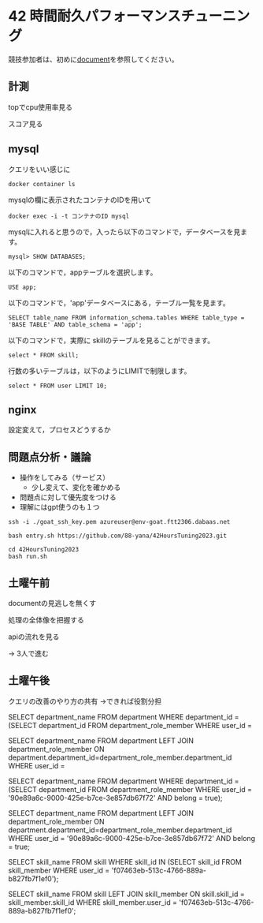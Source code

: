 # 42 時間耐久パフォーマンスチューニング

競技参加者は、初めに[document](./document)を参照してください。

## 計測
topでcpu使用率見る

スコア見る

## mysql
クエリをいい感じに

```
docker container ls
```
mysqlの欄に表示されたコンテナのIDを用いて
```
docker exec -i -t コンテナのID mysql
```
mysqlに入れると思うので，入ったら以下のコマンドで，データベースを見ます。
```
mysql> SHOW DATABASES;
```
以下のコマンドで，appテーブルを選択します。
```
USE app;
```
以下のコマンドで，'app'データベースにある，テーブル一覧を見ます。
```
SELECT table_name FROM information_schema.tables WHERE table_type = 'BASE TABLE' AND table_schema = 'app';
```
以下のコマンドで，実際に skillのテーブルを見ることができます。
```
select * FROM skill;
```
行数の多いテーブルは，以下のようにLIMITで制限します。
```
select * FROM user LIMIT 10;
```

## nginx
設定変えて，プロセスどうするか


## 問題点分析・議論
- 操作をしてみる（サービス）
	- 少し変えて、変化を確かめる
- 問題点に対して優先度をつける
- 理解にはgpt使うのも１つ

<!-- ```
bash init.sh env-goat.ftt2306.dabaas.net ./goat_ssh_key.pem
``` -->

```
ssh -i ./goat_ssh_key.pem azureuser@env-goat.ftt2306.dabaas.net

bash entry.sh https://github.com/88-yana/42HoursTuning2023.git

cd 42HoursTuning2023
bash run.sh
```

## 土曜午前
documentの見逃しを無くす

処理の全体像を把握する

apiの流れを見る

-> 3人で進む

## 土曜午後
クエリの改善のやり方の共有 ->できれば役割分担


SELECT department_name FROM department WHERE department_id = (SELECT department_id FROM department_role_member WHERE user_id = 


SELECT department_name FROM department LEFT JOIN department_role_member ON department.department_id=department_role_member.department_id WHERE user_id = 


SELECT department_name FROM department WHERE department_id = (SELECT department_id FROM department_role_member WHERE user_id = '90e89a6c-9000-425e-b7ce-3e857db67f72' AND belong = true);

SELECT department_name FROM department LEFT JOIN department_role_member ON department.department_id=department_role_member.department_id WHERE user_id = '90e89a6c-9000-425e-b7ce-3e857db67f72' AND belong = true;

SELECT skill_name FROM skill WHERE skill_id IN (SELECT skill_id FROM skill_member WHERE user_id = 'f07463eb-513c-4766-889a-b827fb7f1ef0');

SELECT skill_name FROM skill LEFT JOIN skill_member ON skill.skill_id = skill_member.skill_id WHERE skill_member.user_id = 'f07463eb-513c-4766-889a-b827fb7f1ef0';


